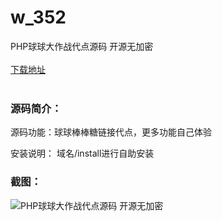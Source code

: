 # w_352
PHP球球大作战代点源码 开源无加密
<br/></br>
[下载地址](https://www.uuid2.com/352.html "下载地址")
<br/></br>
<h3>源码简介：</h3>
<p>源码功能：球球棒棒糖链接代点，更多功能自己体验<p>
<p>安装说明：
域名/install进行自助安装<p>
<h3>截图：</h3>
<img src="https://www.uuid2.com/wp-content/uploads/img/202105/6675e7f222.jpg" alt="PHP球球大作战代点源码 开源无加密">
